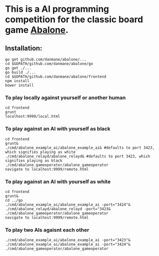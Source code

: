 This is a AI programming competition for the classic board game [Abalone](http://en.wikipedia.org/wiki/Abalone_%28board_game%29). 
====


Installation:
---
```
go get github.com/danmane/abalone/...
cd $GOPATH/github.com/danmane/abalone/go
go get ./...
go build ./...
cd $GOPATH/github.com/danmane/abalone/frontend
npm install
bower install
```

### To play locally against yourself or another human
```
cd frontend
grunt
localhost:9999/local.html
```

### To play against an AI with yourself as black
```
cd frontend
grunt&
./cmd/abalone_example_ai/abalone_example_ai& #defaults to port 3423, which signifies playing as white
./cmd/abalone_relayd/abalone_relayd& #defaults to port 3423, which signifies playing as black
./cmd/abalone_gameoperator/abalone_gameoperator
navigate to localhost:9999/remote.html
```

### To play against an AI with yourself as white
```
cd frontend
grunt&
cd ../go 
./cmd/abalone_example_ai/abalone_example_ai -port="3424"&
./cmd/abalone_relayd/abalone_relayd -port="3423&
./cmd/abalone_gameoperator/abalone_gameoperator
navigate to localhost:9999/remote.html
```



### To play two AIs agaisnt each other
```
./cmd/abalone_example_ai/abalone_example_ai -port="3423"&
./cmd/abalone_example_ai/abalone_example_ai -port="3424"&
./cmd/abalone_gameoperator/abalone_gameoperator
```
